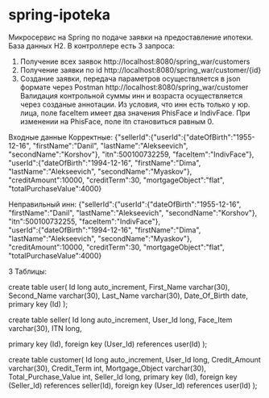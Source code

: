 # spring-ipoteka
Микросервис на Spring по подаче заявки на предоставление ипотеки. 
База данных H2.
В контроллере есть 3 запроса: 
1. Получение всех заявок http://localhost:8080/spring_war/customers 
2. Получение заявки по id http://localhost:8080/spring_war/customer/{id}
3. Создание заявки, передача параметров осуществляется в json формате через Postman  http://localhost:8080/spring_war/customer 
Валидация контрольной суммы инн и возраста осуществляется через созданые аннотации.
Из условия, что инн есть только у юр. лица, поле faceItem имеет два значения PhisFace и IndivFace. При изменении на PhisFace, поле itn становиться равным 0.  

Входные данные
Корректные:
{"sellerId":{"userId":{"dateOfBirth":"1955-12-16",
"firstName":"Danil",
"lastName":"Alekseevich",
"secondName":"Korshov"},
"itn":500100732259,
"faceItem":"IndivFace"},
"userId":{"dateOfBirth":"1994-12-16",
"firstName":"Dima",
"lastName":"Alekseevich",
"secondName":"Myaskov"},
"creditAmount":10000,
"creditTerm":30,
"mortgageObject":"flat",
"totalPurchaseValue":4000}

Неправильный инн:
{"sellerId":{"userId":{"dateOfBirth":"1955-12-16",
"firstName":"Danil",
"lastName":"Alekseevich",
"secondName":"Korshov"},
"itn":500100732255,
"faceItem":"IndivFace"},     
"userId":{"dateOfBirth":"1994-12-16",
"firstName":"Dima",
"lastName":"Alekseevich",
"secondName":"Myaskov"},
"creditAmount":10000,
"creditTerm":30,
"mortgageObject":"flat",
"totalPurchaseValue":4000}

3 Таблицы:

create table user(
Id long auto_increment,
First_Name varchar(30),
Second_Name varchar(30),
Last_Name varchar(30),
Date_Of_Birth date,
primary key (Id)
);


create table seller(
Id long auto_increment,
User_Id long,
Face_Item varchar(30),
ITN long,

primary key (Id),
foreign key (User_Id) references user(Id)
);

create table customer(
Id long auto_increment,
User_Id long,
Credit_Amount varchar(30),
Credit_Term int,
Mortgage_Object varchar(30),
Total_Purchase_Value int,
Seller_Id long,
primary key (Id),
foreign key (Seller_Id) references seller(Id),
foreign key (User_Id) references user(Id)
);

